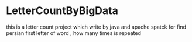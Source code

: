 # LetterCountByBigData
 this is a letter count project which write by java and apache spatck for find persian first letter of word , how many times is repeated
